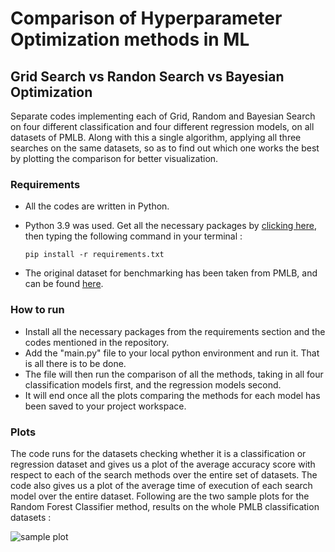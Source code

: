 # Comparison of Hyperparameter Optimization methods in ML

## Grid Search vs Randon Search vs Bayesian Optimization
Separate codes implementing each of Grid, Random and Bayesian Search on four different classification and four different regression models, on all datasets of PMLB. Along with this a single algorithm, applying all three searches on the same datasets, so as to find out which one works the best by plotting the comparison for better visualization.

### Requirements 
- All the codes are written in Python.
- Python 3.9 was used. Get all the necessary packages by [clicking here](requirements.txt), then typing the following command in your terminal : 

    ```
    pip install -r requirements.txt
   ```
- The original dataset for benchmarking has been taken from PMLB, and can be found [here](https://epistasislab.github.io/pmlb/).

### How to run
- Install all the necessary packages from the requirements section and the codes mentioned in the repository.
- Add the "main.py" file to your local python environment and run it. That is all there is to be done. 
- The file will then run the comparison of all the methods, taking in all four classification models first, and the regression models second. 
- It will end once all the plots comparing the methods for each model has been saved to your project workspace. 

### Plots
The code runs for the datasets checking whether it is a classification or regression dataset and gives us a plot of the average accuracy score with respect to each of the search methods over the entire set of datasets. The code also gives us a plot of the average time of execution of each search model over the entire dataset. Following are the two sample plots for the Random Forest Classifier method, results on the whole PMLB classification datasets :


 ![sample plot](https://github.com/chinmaydas23/ml_search_methods_comparison/blob/main/Plots/SamplePlotforRF-readme.jpg)